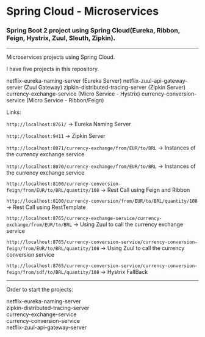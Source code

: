 # Spring Cloud - Microservices


### Spring Boot 2 project using Spring Cloud(Eureka, Ribbon, Feign, Hystrix, Zuul, Sleuth, Zipkin).

---
Microservices projects using Spring Cloud.

I have five projects in this repository.

netflix-eureka-naming-server          (Eureka Server)
netflix-zuul-api-gateway-server       (Zuul Gateway)
zipkin-distributed-tracing-server     (Zipkin Server)
currency-exchange-service             (Micro Service - Hystrix)
currency-conversion-service           (Micro Service - Ribbon/Feign)

Links:

`http://localhost:8761/`      	  -> Eureka Naming Server

`http://localhost:9411`           -> Zipkin Server

`http://localhost:8071/currency-exchange/from/EUR/to/BRL`		-> Instances of the currency exchange service

`http://localhost:8070/currency-exchange/from/EUR/to/BRL` 	-> Instances of the currency exchange service

`http://localhost:8100/currency-conversion-feign/from/EUR/to/BRL/quantity/108`   	-> Rest Call using Feign and Ribbon

`http://localhost:8100/currency-conversion/from/EUR/to/BRL/quantity/108`		    -> Rest Call using RestTemplate

`http://localhost:8765/currency-exchange-service/currency-exchange/from/EUR/to/BRL`	-> Using Zuul to call the currency exchange service 

`http://localhost:8765/currency-conversion-service/currency-conversion-feign/from/EUR/to/BRL/quantity/108` -> Using Zuul to call the currency conversion service 

`http://localhost:8765/currency-conversion-service/currency-conversion-feign/from/sdf/to/BRL/quantity/108` -> Hystrix FallBack

---

Order to start the projects:

netflix-eureka-naming-server    
zipkin-distributed-tracing-server    
currency-exchange-service          
currency-conversion-service     
netflix-zuul-api-gateway-server
